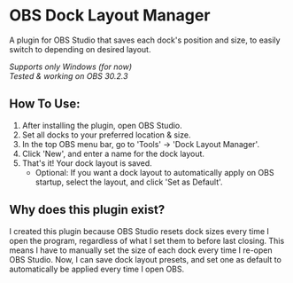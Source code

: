 # OBS Dock Layout Manager
A plugin for OBS Studio that saves each dock's position and size, to easily switch to depending on desired layout.<br>

*Supports only Windows (for now)* <br>
*Tested & working on OBS 30.2.3*

## How To Use:
1. After installing the plugin, open OBS Studio.
2. Set all docks to your preferred location & size.
3. In the top OBS menu bar, go to 'Tools' -> 'Dock Layout Manager'.
4. Click 'New', and enter a name for the dock layout.
5. That's it! Your dock layout is saved.
   - Optional: If you want a dock layout to automatically apply on OBS startup, select the layout, and click 'Set as Default'.

## Why does this plugin exist?
I created this plugin because OBS Studio resets dock sizes every time I open the program, regardless of what I set them to before last closing. This means I have to manually set the size of each dock every time I re-open OBS Studio. Now, I can save dock layout presets, and set one as default to automatically be applied every time I open OBS.
